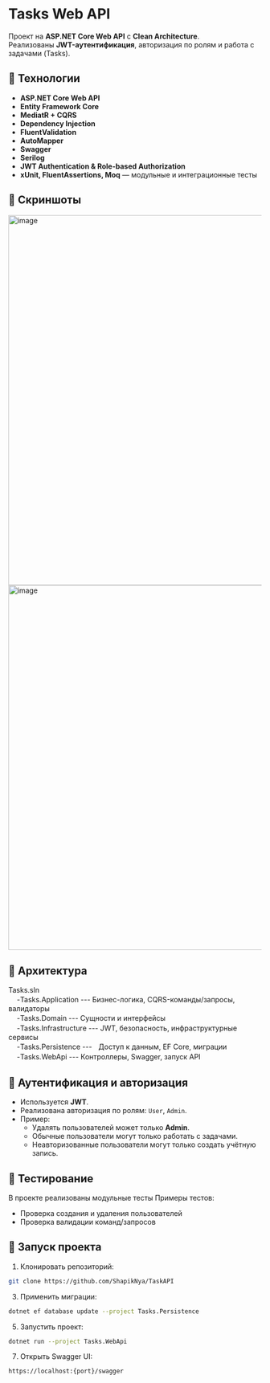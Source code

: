 # Tasks Web API

Проект на **ASP.NET Core Web API** с **Clean Architecture**.  
Реализованы **JWT-аутентификация**, авторизация по ролям и работа с задачами (Tasks). 
                     
## 🚀 Технологии

- **ASP.NET Core Web API**
- **Entity Framework Core**
- **MediatR + CQRS**
- **Dependency Injection**
- **FluentValidation**
- **AutoMapper**
- **Swagger**
- **Serilog**
- **JWT Authentication & Role-based Authorization**
- **xUnit, FluentAssertions, Moq** — модульные и интеграционные тесты

## 📸 Скриншоты    
  <img width="1857" height="737" alt="image" src="https://github.com/user-attachments/assets/891b0923-0d2a-44e3-b542-ed74b7e1aa80" />

  <img width="1383" height="727" alt="image" src="https://github.com/user-attachments/assets/41a35cc6-fb88-459d-90a1-421a429cf840" />


## 📂 Архитектура
Tasks.sln   
ㅤ -Tasks.Application --- Бизнес-логика, CQRS-команды/запросы, валидаторы   
ㅤ -Tasks.Domain --- Сущности и интерфейсы   
ㅤ -Tasks.Infrastructure --- JWT, безопасность, инфраструктурные сервисы   
ㅤ -Tasks.Persistence ---ㅤДоступ к данным, EF Core, миграции   
ㅤ -Tasks.WebApi --- Контроллеры, Swagger, запуск API  
    
    
## 🔑 Аутентификация и авторизация

- Используется **JWT**.
- Реализована авторизация по ролям: `User`, `Admin`.
- Пример:  
  - Удалять пользователей может только **Admin**.  
  - Обычные пользователи могут только работать с задачами.
  - Неавторизованные пользователи могут только создать учётную запись.
    
    
## 🧪 Тестирование

В проекте реализованы модульные тесты
Примеры тестов:  
- Проверка создания и удаления пользователей  
- Проверка валидации команд/запросов  
    
    
## 📜 Запуск проекта

1. Клонировать репозиторий:   
```bash
git clone https://github.com/ShapikNya/TaskAPI
```
   
3. Применить миграции:
```bash
dotnet ef database update --project Tasks.Persistence
```
5. Запустить проект:
```bash
dotnet run --project Tasks.WebApi
```
7. Открыть Swagger UI:
```
https://localhost:{port}/swagger
```
